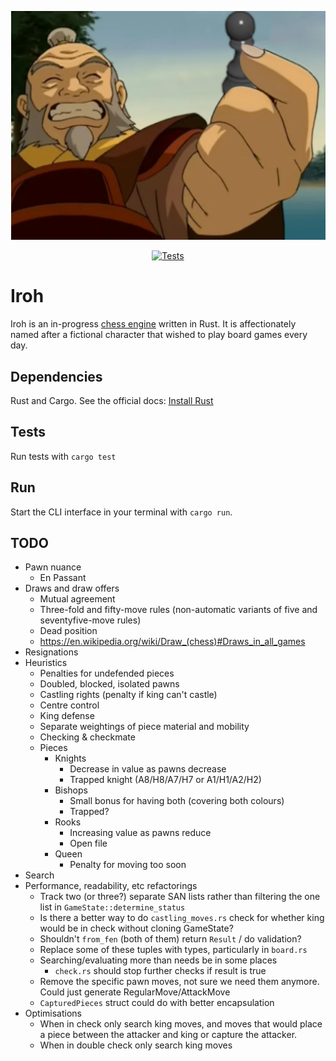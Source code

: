 <p align="center">
  <img src="https://raw.githubusercontent.com/Mattsi-Jansky/Iroh/master/banner.png" alt="Uncle Iroh from The Last Airbender holding a chess piece and smiling widely">
</p>

<p align="center">
<a href="https://github.com/Mattsi-Jansky/Iroh/actions/workflows/tests.yml"><img src="https://github.com/Mattsi-Jansky/Iroh/actions/workflows/tests.yml/badge.svg" alt="Tests" style="max-width: 100%;"></a>
</p>

# Iroh

Iroh is an in-progress [chess engine](https://en.wikipedia.org/wiki/Chess_engine) written in Rust. It is affectionately named after a fictional character that wished to play board games every day.

## Dependencies

Rust and Cargo. See the official docs: [Install Rust](https://www.rust-lang.org/tools/install)

## Tests

Run tests with `cargo test`

## Run

Start the CLI interface in your terminal with `cargo run`.

## TODO

* Pawn nuance
    * En Passant
* Draws and draw offers
  * Mutual agreement
  * Three-fold and fifty-move rules (non-automatic variants of five and seventyfive-move rules)
  * Dead position
  * https://en.wikipedia.org/wiki/Draw_(chess)#Draws_in_all_games
* Resignations
* Heuristics
  * Penalties for undefended pieces
  * Doubled, blocked, isolated pawns
  * Castling rights (penalty if king can't castle)
  * Centre control
  * King defense
  * Separate weightings of piece material and mobility
  * Checking & checkmate
  * Pieces
    * Knights 
      * Decrease in value as pawns decrease
      * Trapped knight (A8/H8/A7/H7 or A1/H1/A2/H2)
    * Bishops
      * Small bonus for having both (covering both colours)
      * Trapped?
    * Rooks
      * Increasing value as pawns reduce
      * Open file
    * Queen
      * Penalty for moving too soon
* Search
* Performance, readability, etc refactorings
  * Track two (or three?) separate SAN lists rather than filtering the one list in `GameState::determine_status`
  * Is there a better way to do `castling_moves.rs` check for whether king would be in check without cloning GameState?
  * Shouldn't `from_fen` (both of them) return `Result` / do validation?
  * Replace some of these tuples with types, particularly in `board.rs`
  * Searching/evaluating more than needs be in some places
    * `check.rs` should stop further checks if result is true
  * Remove the specific pawn moves, not sure we need them anymore. Could just generate RegularMove/AttackMove
  * `CapturedPieces` struct could do with better encapsulation
* Optimisations
  * When in check only search king moves, and moves that would place a piece between the attacker and king or capture the attacker.  
  * When in double check only search king moves
